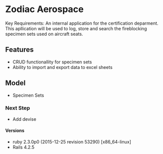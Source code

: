 # Zodiac Aerospace

Key Requirements: An internal application for the certification deparment. This apllication will be used to log, store and search the fireblocking specimen sets used on aircraft seats.

## Features
- CRUD functionallity for specimen sets
- Ability to import and export data to excel sheets

## Model
- Specimen Sets


### Next Step
- Add devise

#### Versions
- ruby 2.3.0p0 (2015-12-25 revision 53290) [x86_64-linux]
- Rails 4.2.5

